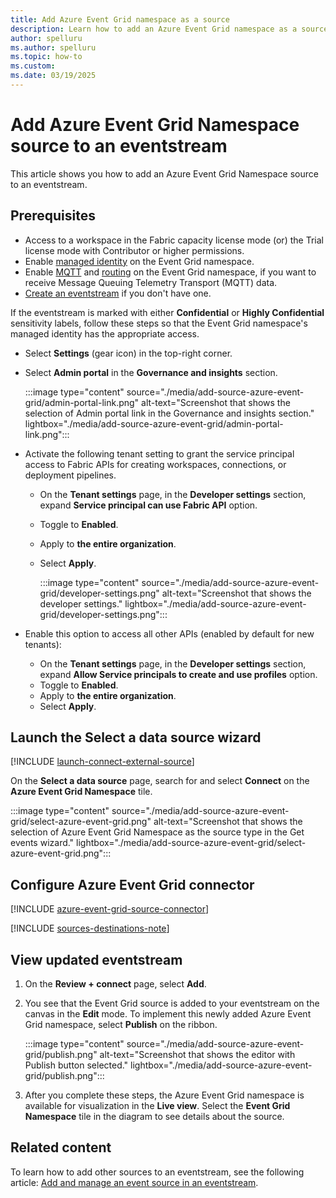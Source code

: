 ```yaml
---
title: Add Azure Event Grid namespace as a source
description: Learn how to add an Azure Event Grid namespace as a source to an eventstream.
author: spelluru
ms.author: spelluru
ms.topic: how-to
ms.custom:
ms.date: 03/19/2025
---
```


# Add Azure Event Grid Namespace source to an eventstream
This article shows you how to add an Azure Event Grid Namespace source to an eventstream. 

## Prerequisites

- Access to a workspace in the Fabric capacity license mode (or) the Trial license mode with Contributor or higher permissions. 
- Enable [managed identity](/azure/event-grid/event-grid-namespace-managed-identity) on the Event Grid namespace. 
- Enable [MQTT](/azure/event-grid/mqtt-publish-and-subscribe-portal) and [routing](/azure/event-grid/mqtt-routing) on the Event Grid namespace, if you want to receive Message Queuing Telemetry Transport (MQTT) data. 
- [Create an eventstream](create-manage-an-eventstream.md) if you don't have one. 

If the eventstream is marked with either **Confidential** or **Highly Confidential** sensitivity labels, follow these steps so that the Event Grid namespace's managed identity has the appropriate access. 

- Select **Settings** (gear icon) in the top-right corner.
- Select **Admin portal** in the **Governance and insights** section. 

    :::image type="content" source="./media/add-source-azure-event-grid/admin-portal-link.png" alt-text="Screenshot that shows the selection of Admin portal link in the Governance and insights section." lightbox="./media/add-source-azure-event-grid/admin-portal-link.png":::        

- Activate the following tenant setting to grant the service principal access to Fabric APIs for creating workspaces, connections, or deployment pipelines.
    - On the **Tenant settings** page, in the **Developer settings** section, expand **Service principal can use Fabric API** option.
    - Toggle to **Enabled**.
    - Apply to **the entire organization**.
    - Select **Apply**.
    
        :::image type="content" source="./media/add-source-azure-event-grid/developer-settings.png" alt-text="Screenshot that shows the developer settings." lightbox="./media/add-source-azure-event-grid/developer-settings.png":::              
- Enable this option to access all other APIs (enabled by default for new tenants):
    - On the **Tenant settings** page, in the **Developer settings** section, expand **Allow Service principals to create and use profiles** option.
    - Toggle to **Enabled**.
    - Apply to **the entire organization**.
    - Select **Apply**.

## Launch the Select a data source wizard
[!INCLUDE [launch-connect-external-source](./includes/launch-connect-external-source.md)]

On the **Select a data source** page, search for and select **Connect** on the **Azure Event Grid Namespace** tile.

:::image type="content" source="./media/add-source-azure-event-grid/select-azure-event-grid.png" alt-text="Screenshot that shows the selection of Azure Event Grid Namespace as the source type in the Get events wizard." lightbox="./media/add-source-azure-event-grid/select-azure-event-grid.png":::


## Configure Azure Event Grid connector
[!INCLUDE [azure-event-grid-source-connector](./includes/azure-event-grid-source-connector.md)]

[!INCLUDE [sources-destinations-note](./includes/sources-destinations-note.md)]


## View updated eventstream

1. On the **Review + connect** page, select **Add**. 
1. You see that the Event Grid source is added to your eventstream on the canvas in the **Edit** mode. To implement this newly added Azure Event Grid namespace, select **Publish** on the ribbon. 

    :::image type="content" source="./media/add-source-azure-event-grid/publish.png" alt-text="Screenshot that shows the editor with Publish button selected." lightbox="./media/add-source-azure-event-grid/publish.png":::
1. After you complete these steps, the Azure Event Grid namespace is available for visualization in the **Live view**. Select the **Event Grid Namespace** tile in the diagram to see details about the source.


## Related content
To learn how to add other sources to an eventstream, see the following article: [Add and manage an event source in an eventstream](add-manage-eventstream-sources.md).
